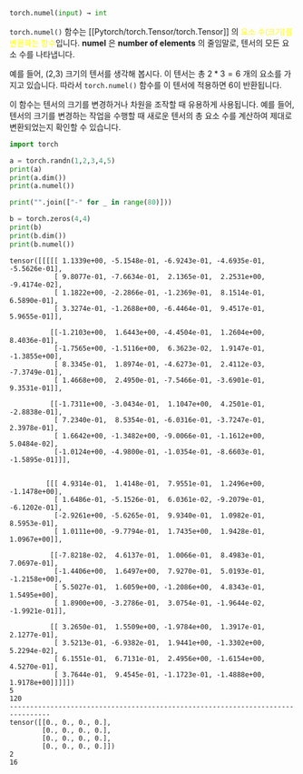 
```python
torch.numel(input) → int
```

`torch.numel()` 함수는 [[Pytorch/torch.Tensor/torch.Tensor]] 의 <font color="#ffff00">요소 수(크기)를 반환하는 함수</font>입니다. **numel** 은 **number of elements** 의 줄임말로, 텐서의 모든 요소 수를 나타냅니다.

예를 들어, (2,3) 크기의 텐서를 생각해 봅시다. 이 텐서는 총 $2 * 3 = 6$ 개의 요소를 가지고 있습니다. 따라서 `torch.numel()` 함수를 이 텐서에 적용하면 6이 반환됩니다.

이 함수는 텐서의 크기를 변경하거나 차원을 조작할 때 유용하게 사용됩니다. 예를 들어, 텐서의 크기를 변경하는 작업을 수행할 때 새로운 텐서의 총 요소 수를 계산하여 제대로 변환되었는지 확인할 수 있습니다.

```python
import torch

a = torch.randn(1,2,3,4,5)
print(a)
print(a.dim())
print(a.numel())

print("".join(["-" for _ in range(80)]))

b = torch.zeros(4,4)
print(b)
print(b.dim())
print(b.numel())
```

```
tensor([[[[[ 1.1339e+00, -5.1548e-01, -6.9243e-01, -4.6935e-01, -5.5626e-01],
           [ 9.8077e-01, -7.6634e-01,  2.1365e-01,  2.2531e+00, -9.4174e-02],
           [ 1.1822e+00, -2.2866e-01, -1.2369e-01,  8.1514e-01,  6.5890e-01],
           [ 3.3274e-01, -1.2688e+00, -6.4464e-01,  9.4517e-01,  5.9655e-01]],

          [[-1.2103e+00,  1.6443e+00, -4.4504e-01,  1.2604e+00,  8.4036e-01],
           [-1.7565e+00, -1.5116e+00,  6.3623e-02,  1.9147e-01, -1.3855e+00],
           [ 8.3345e-01,  1.8974e-01, -4.6273e-01,  2.4112e-03, -7.3749e-01],
           [ 1.4668e+00,  2.4950e-01, -7.5466e-01, -3.6901e-01,  9.3531e-01]],

          [[-1.7311e+00, -3.0434e-01,  1.1047e+00,  4.2501e-01, -2.8838e-01],
           [ 7.2340e-01,  8.5354e-01, -6.0316e-01, -3.7247e-01,  2.3978e-01],
           [ 1.6642e+00, -1.3482e+00, -9.0066e-01, -1.1612e+00,  5.0484e-02],
           [-1.0124e+00, -4.9800e-01, -1.0354e-01, -8.6603e-01, -1.5895e-01]]],


         [[[ 4.9314e-01,  1.4148e-01,  7.9551e-01,  1.2496e+00, -1.1478e+00],
           [ 1.6486e-01, -5.1526e-01,  6.0361e-02, -9.2079e-01, -6.1202e-01],
           [-2.9261e+00, -5.6265e-01,  9.9340e-01,  1.0982e-01,  8.5953e-01],
           [ 1.0111e+00, -9.7794e-01,  1.7435e+00,  1.9428e-01,  1.0967e+00]],

          [[-7.8218e-02,  4.6137e-01,  1.0066e-01,  8.4983e-01,  7.0697e-01],
           [-1.4406e+00,  1.6497e+00,  7.9270e-01,  5.0193e-01, -1.2158e+00],
           [ 5.5027e-01,  1.6059e+00, -1.2086e+00,  4.8343e-01,  1.5495e+00],
           [ 1.8900e+00, -3.2786e-01,  3.0754e-01, -1.9644e-02, -1.9921e-01]],

          [[ 3.2650e-01,  1.5509e+00, -1.9784e+00,  1.3917e-01,  2.1277e-01],
           [ 3.5213e-01, -6.9382e-01,  1.9441e+00, -1.3302e+00,  5.2294e-02],
           [ 6.1551e-01,  6.7131e-01,  2.4956e+00, -1.6154e+00,  4.5270e-01],
           [ 3.7644e-01,  9.4545e-01, -1.1723e-01, -1.4888e+00,  1.9178e+00]]]]])
5
120
--------------------------------------------------------------------------------
tensor([[0., 0., 0., 0.],
        [0., 0., 0., 0.],
        [0., 0., 0., 0.],
        [0., 0., 0., 0.]])
2
16
```

